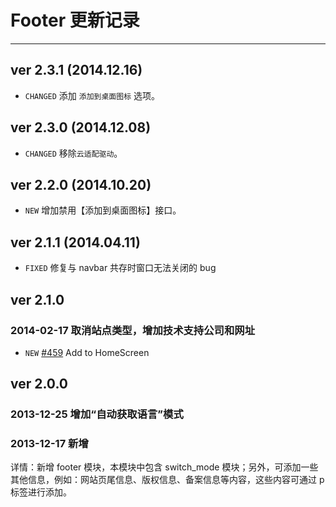 # Footer 更新记录
---

## ver 2.3.1 (2014.12.16)

- `CHANGED` 添加 `添加到桌面图标` 选项。

## ver 2.3.0 (2014.12.08)

- `CHANGED` 移除`云适配驱动`。

## ver 2.2.0 (2014.10.20)

- `NEW` 增加禁用【添加到桌面图标】接口。

## ver 2.1.1 (2014.04.11)

- `FIXED` 修复与 navbar 共存时窗口无法关闭的 bug

## ver 2.1.0

### 2014-02-17 取消站点类型，增加技术支持公司和网址

- `NEW` [#459](https://github.com/allmobilize/issues/issues/459) Add to HomeScreen

## ver 2.0.0

### 2013-12-25 增加“自动获取语言”模式

### 2013-12-17 新增

详情：新增 footer 模块，本模块中包含 switch_mode 模块；另外，可添加一些其他信息，例如：网站页尾信息、版权信息、备案信息等内容，这些内容可通过 p 标签进行添加。
